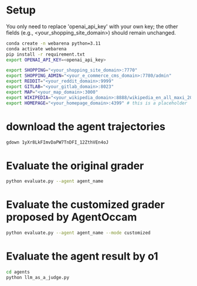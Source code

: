# Setup
You only need to replace 'openai_api_key' with your own key; the other fields (e.g., <your_shopping_site_domain>) should remain unchanged.
```bash
conda create -n webarena python=3.11
conda activate webarena
pip install -r requirement.txt
export OPENAI_API_KEY=<openai_api_key>

export SHOPPING="<your_shopping_site_domain>:7770"
export SHOPPING_ADMIN="<your_e_commerce_cms_domain>:7780/admin"
export REDDIT="<your_reddit_domain>:9999"
export GITLAB="<your_gitlab_domain>:8023"
export MAP="<your_map_domain>:3000"
export WIKIPEDIA="<your_wikipedia_domain>:8888/wikipedia_en_all_maxi_2022-05/A/User:The_other_Kiwix_guy/Landing"
export HOMEPAGE="<your_homepage_domain>:4399" # this is a placeholder
```

# download the agent trajectories
```bash
gdown 1yXr8LkFImvDaPW7TnDFI_12ZthVEn4oJ
```

# Evaluate the original grader
```bash
python evaluate.py --agent agent_name
```

# Evaluate the customized grader proposed by AgentOccam
```bash
python evaluate.py --agent agent_name --mode customized
```

# Evaluate the agent result by o1 
```bash
cd agents
python llm_as_a_judge.py
```